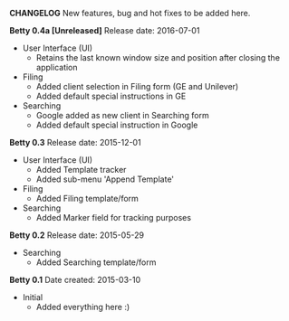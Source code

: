 **CHANGELOG**
New features, bug and hot fixes to be added here.

**Betty 0.4a [Unreleased]**
Release date: 2016-07-01

* User Interface (UI)
    * Retains the last known window size and position after closing the application
* Filing
    * Added client selection in Filing form (GE and Unilever)
    * Added default special instructions in GE
* Searching
    * Google added as new client in Searching form
    * Added default special instruction in Google

**Betty 0.3**
Release date: 2015-12-01

* User Interface (UI)
    * Added Template tracker
    * Added sub-menu 'Append Template'      
* Filing
    * Added Filing template/form
* Searching
    * Added Marker field for tracking purposes

**Betty 0.2**
Release date: 2015-05-29

* Searching
    * Added Searching template/form

**Betty 0.1**
Date created: 2015-03-10

* Initial
    * Added everything here :)